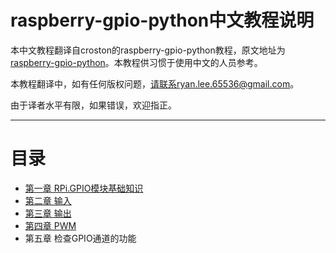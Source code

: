 # raspberry-gpio-python中文教程说明

本中文教程翻译自croston的raspberry-gpio-python教程，原文地址为[raspberry-gpio-python](https://sourceforge.net/projects/raspberry-gpio-python/)。本教程供习惯于使用中文的人员参考。

本教程翻译中，如有任何版权问题，请联系ryan.lee.65536@gmail.com。

由于译者水平有限，如果错误，欢迎指正。

---------
# 目录
- [第一章 RPi.GPIO模块基础知识](https://github.com/ryanlee65536/raspberry-gpio-python-zh/blob/master/docs/%E7%AC%AC%E4%B8%80%E7%AB%A0_RPi.GPIO%E6%A8%A1%E5%9D%97%E5%9F%BA%E7%A1%80%E7%9F%A5%E8%AF%86.md)
- [第二章 输入](https://github.com/ryanlee65536/raspberry-gpio-python-zh/blob/master/docs/%E7%AC%AC%E4%BA%8C%E7%AB%A0_%E8%BE%93%E5%85%A5.md)
- [第三章 输出](https://github.com/ryanlee65536/raspberry-gpio-python-zh/blob/master/docs/%E7%AC%AC%E4%B8%89%E7%AB%A0-%E8%BE%93%E5%87%BA.md)
- [第四章 PWM](https://github.com/ryanlee65536/raspberry-gpio-python-zh/blob/master/docs/%E7%AC%AC%E5%9B%9B%E7%AB%A0-PWM.md)
- 第五章 检查GPIO通道的功能
